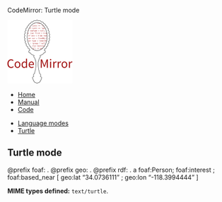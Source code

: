 CodeMirror: Turtle mode

[<img src="../../doc/logo.png" id="logo" />](http://codemirror.net)

-   [Home](../../index.html)
-   [Manual](../../doc/manual.html)
-   [Code](https://github.com/marijnh/codemirror)

<!-- -->

-   [Language modes](../index.html)
-   <a href="#" class="active">Turtle</a>

Turtle mode
-----------

<span class="citation" data-cites="prefix">@prefix</span> foaf: . <span class="citation" data-cites="prefix">@prefix</span> geo: . <span class="citation" data-cites="prefix">@prefix</span> rdf: . a foaf:Person; foaf:interest ; foaf:based\_near \[ geo:lat “34.0736111” ; geo:lon “-118.3994444” \]

**MIME types defined:** `text/turtle`.
